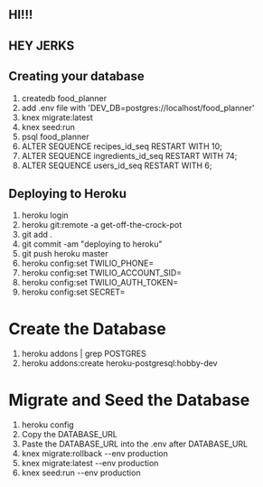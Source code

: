 
## HI!!!

## HEY JERKS

## Creating your database
 1. createdb food_planner
 2. add .env file with 'DEV_DB=postgres://localhost/food_planner'
 3. knex migrate:latest
 4. knex seed:run
 5. psql food_planner
 6. ALTER SEQUENCE recipes_id_seq RESTART WITH 10;
 7. ALTER SEQUENCE ingredients_id_seq RESTART WITH 74;
 8. ALTER SEQUENCE users_id_seq RESTART WITH 6;

## Deploying to Heroku
 1. heroku login
 2. heroku git:remote -a get-off-the-crock-pot
 3. git add .
 4. git commit -am "deploying to heroku"
 5. git push heroku master
 6. heroku config:set TWILIO_PHONE=<phone>
 7. heroku config:set TWILIO_ACCOUNT_SID=<account sid>
 8. heroku config:set TWILIO_AUTH_TOKEN=<auth token>
 9. heroku config:set SECRET=<secret>

# Create the Database
 1. heroku addons | grep POSTGRES
 2. heroku addons:create heroku-postgresql:hobby-dev

# Migrate and Seed the Database
 1. heroku config
 2. Copy the DATABASE_URL
 3. Paste the DATABASE_URL into the .env after DATABASE_URL
 4. knex migrate:rollback --env production
 5. knex migrate:latest --env production
 6. knex seed:run --env production
